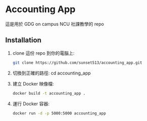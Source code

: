 # Accounting App

這是用於 GDG on campus NCU 社課教學的 repo

## Installation

1. clone 這份 repo 到你的電腦上:
   ```bash
   git clone https://github.com/sunset513/accounting_app.git

2. 切換到正確的路徑:
cd accounting_app

3. 建立 Docker 映像檔:
   ```bash
   docker build -t accounting_app .

4. 運行 Docker 容器:
   ```bash
   docker run -d -p 5000:5000 accounting_app
